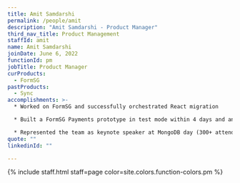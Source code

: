 ```yaml
---
title: Amit Samdarshi
permalink: /people/amit
description: "Amit Samdarshi - Product Manager"
third_nav_title: Product Management
staffId: amit
name: Amit Samdarshi
joinDate: June 6, 2022
functionId: pm
jobTitle: Product Manager
curProducts:
  - FormSG
pastProducts:
  - Sync
accomplishments: >-
  * Worked on FormSG and successfully orchestrated React migration

  * Built a FormSG Payments prototype in test mode within 4 days and an MVP capable of real $ transactions within 14 days

  * Represented the team as keynote speaker at MongoDB day (300+ attendees)
quote: ""
linkedinId: ""

---
```


{% include staff.html staff=page color=site.colors.function-colors.pm %}
